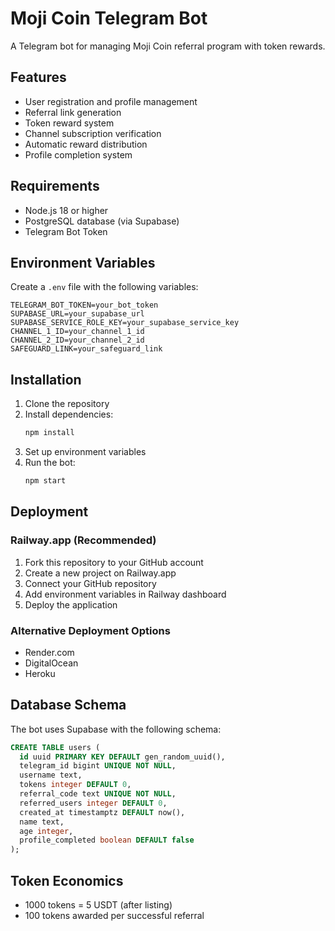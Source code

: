 # Moji Coin Telegram Bot

A Telegram bot for managing Moji Coin referral program with token rewards.

## Features

- User registration and profile management
- Referral link generation
- Token reward system
- Channel subscription verification
- Automatic reward distribution
- Profile completion system

## Requirements

- Node.js 18 or higher
- PostgreSQL database (via Supabase)
- Telegram Bot Token

## Environment Variables

Create a `.env` file with the following variables:

```env
TELEGRAM_BOT_TOKEN=your_bot_token
SUPABASE_URL=your_supabase_url
SUPABASE_SERVICE_ROLE_KEY=your_supabase_service_key
CHANNEL_1_ID=your_channel_1_id
CHANNEL_2_ID=your_channel_2_id
SAFEGUARD_LINK=your_safeguard_link
```

## Installation

1. Clone the repository
2. Install dependencies:
   ```bash
   npm install
   ```
3. Set up environment variables
4. Run the bot:
   ```bash
   npm start
   ```

## Deployment

### Railway.app (Recommended)

1. Fork this repository to your GitHub account
2. Create a new project on Railway.app
3. Connect your GitHub repository
4. Add environment variables in Railway dashboard
5. Deploy the application

### Alternative Deployment Options

- Render.com
- DigitalOcean
- Heroku

## Database Schema

The bot uses Supabase with the following schema:

```sql
CREATE TABLE users (
  id uuid PRIMARY KEY DEFAULT gen_random_uuid(),
  telegram_id bigint UNIQUE NOT NULL,
  username text,
  tokens integer DEFAULT 0,
  referral_code text UNIQUE NOT NULL,
  referred_users integer DEFAULT 0,
  created_at timestamptz DEFAULT now(),
  name text,
  age integer,
  profile_completed boolean DEFAULT false
);
```

## Token Economics

- 1000 tokens = 5 USDT (after listing)
- 100 tokens awarded per successful referral